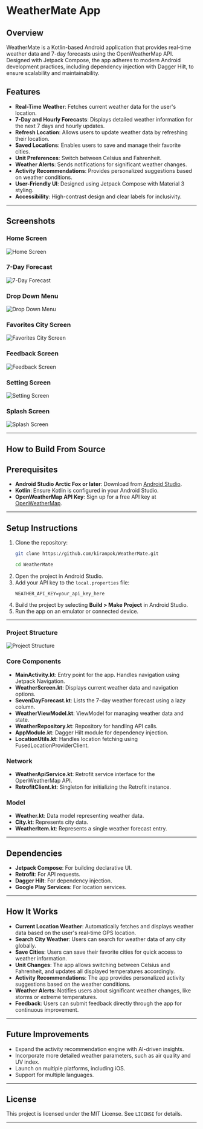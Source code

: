 # WeatherMate App

## Overview
WeatherMate is a Kotlin-based Android application that provides real-time weather data and 7-day forecasts using the OpenWeatherMap API. Designed with Jetpack Compose, the app adheres to modern Android development practices, including dependency injection with Dagger Hilt, to ensure scalability and maintainability.

## Features
- **Real-Time Weather**: Fetches current weather data for the user's location.
- **7-Day and Hourly Forecasts**: Displays detailed weather information for the next 7 days and hourly updates.
- **Refresh Location**: Allows users to update weather data by refreshing their location.
- **Saved Locations**: Enables users to save and manage their favorite cities.
- **Unit Preferences**: Switch between Celsius and Fahrenheit.
- **Weather Alerts**: Sends notifications for significant weather changes.
- **Activity Recommendations**: Provides personalized suggestions based on weather conditions.
- **User-Friendly UI**: Designed using Jetpack Compose with Material 3 styling.
- **Accessibility**: High-contrast design and clear labels for inclusivity.

---

## Screenshots

### Home Screen
![Home Screen](https://github.com/kiranpok/WeatherMate/screenshots/home_screen.png)

### 7-Day Forecast
![7-Day Forecast](https://github.com/kiranpok/WeatherMate/blob/main/screenshots/7day_forecast_screen.png)

### Drop Down Menu
![Drop Down Menu](https://github.com/kiranpok/WeatherMate/blob/main/screenshots/drop_down_menu.png)

### Favorites City Screen
![Favorites City Screen](https://github.com/kiranpok/WeatherMate/blob/main/screenshots/favorites_city_screen.png)

### Feedback Screen
![Feedback Screen](https://github.com/kiranpok/WeatherMate/blob/main/screenshots/feedback_screen.png)

### Setting Screen
![Setting Screen](https://github.com/kiranpok/WeatherMate/blob/main/screenshots/setting_screen.png)

### Splash Screen
![Splash Screen](https://github.com/kiranpok/WeatherMate/blob/main/screenshots/splash_screen.png)



---
## How to Build From Source

## Prerequisites

- **Android Studio Arctic Fox or later**: Download from [Android Studio](https://developer.android.com/studio).
- **Kotlin**: Ensure Kotlin is configured in your Android Studio.
- **OpenWeatherMap API Key**: Sign up for a free API key at [OpenWeatherMap](https://openweathermap.org/).


---

## Setup Instructions

1. Clone the repository:
   ```bash
   git clone https://github.com/kiranpok/WeatherMate.git
   ```
   ```bash
   cd WeatherMate
   ```
2. Open the project in Android Studio.
3. Add your API key to the `local.properties` file:
   ```
   WEATHER_API_KEY=your_api_key_here
   ```
4. Build the project by selecting **Build > Make Project** in Android Studio.
5. Run the app on an emulator or connected device.

---



### Project Structure
![Project Structure](https://github.com/kiranpok/WeatherMate/blob/main/screenshots/project_structure.png)


### Core Components
- **MainActivity.kt**: Entry point for the app. Handles navigation using Jetpack Navigation.
- **WeatherScreen.kt**: Displays current weather data and navigation options.
- **SevenDayForecast.kt**: Lists the 7-day weather forecast using a lazy column.
- **WeatherViewModel.kt**: ViewModel for managing weather data and state.
- **WeatherRepository.kt**: Repository for handling API calls.
- **AppModule.kt**: Dagger Hilt module for dependency injection.
- **LocationUtils.kt**: Handles location fetching using FusedLocationProviderClient.

### Network
- **WeatherApiService.kt**: Retrofit service interface for the OpenWeatherMap API.
- **RetrofitClient.kt**: Singleton for initializing the Retrofit instance.

### Model
- **Weather.kt**: Data model representing weather data.
- **City.kt**: Represents city data.
- **WeatherItem.kt**: Represents a single weather forecast entry.

---

## Dependencies

- **Jetpack Compose**: For building declarative UI.
- **Retrofit**: For API requests.
- **Dagger Hilt**: For dependency injection.
- **Google Play Services**: For location services.

---

## How It Works

- **Current Location Weather**: Automatically fetches and displays weather data based on the user's real-time GPS location.
- **Search City Weather**: Users can search for weather data of any city globally.
- **Save Cities**: Users can save their favorite cities for quick access to weather information.
- **Unit Changes**: The app allows switching between Celsius and Fahrenheit, and updates all displayed temperatures accordingly.
- **Activity Recommendations**: The app provides personalized activity suggestions based on the weather conditions.
- **Weather Alerts**: Notifies users about significant weather changes, like storms or extreme temperatures.
- **Feedback**: Users can submit feedback directly through the app for continuous improvement.

---

## Future Improvements

- Expand the activity recommendation engine with AI-driven insights.
- Incorporate more detailed weather parameters, such as air quality and UV index.
- Launch on multiple platforms, including iOS.
- Support for multiple languages.

---

## License

This project is licensed under the MIT License. See `LICENSE` for details.

---

